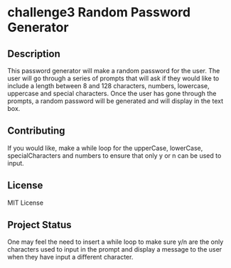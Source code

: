 # challenge3 Random Password Generator

## Description
This password generator will make a random password for the user. The user will go through a series of prompts that will ask if they would like to include a length between 8 and 128 characters, numbers, lowercase, uppercase and special characters. Once the user has gone through the prompts, a random password will be generated and will display in the text box.


## Contributing
If you would like, make a while loop for the upperCase, lowerCase, specialCharacters and numbers to ensure that only y or n can be used to input.

## License
MIT License

## Project Status
One may feel the need to insert a while loop to make sure y/n are the only characters used to input in the prompt and display a message to the user when they have input a different character.
